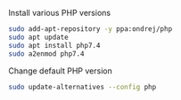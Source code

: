Install various PHP versions
```bash
sudo add-apt-repository -y ppa:ondrej/php
sudo apt update
sudo apt install php7.4
sudo a2enmod php7.4
```

Change default PHP version
```bash
sudo update-alternatives --config php
```